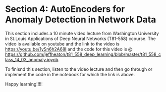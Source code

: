 # Section 4: AutoEncoders for Anomaly Detection in Network Data

This section includes a 10 minute video lecture from Washington University in St.Louis Applications of Deep Neural Networks (T81-558) 
ccourse. The video is available on youtube and the link to the video is https://youtu.be/1ySn6h2A68I and the code for this video is @ 
https://github.com/jeffheaton/t81_558_deep_learning/blob/master/t81_558_class_14_03_anomaly.ipynb.

To finisnd this section, listen to the video lecture and then go through or implement the code in the notebook for which the link is above.

Happy learning!!!!!
